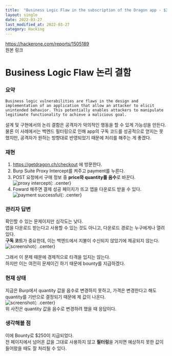```yaml
---
title:  "Business Logic Flaw in the subscription of the Dragon app - $250 리뷰"
layout: single
date: 2022-03-27
last_modified_at: 2022-03-27
category: Hacking
---
```


<https://hackerone.com/reports/1505189>  
원본 링크

# Business Logic Flaw 논리 결함
### 요약
```Business logic vulnerabilities are flaws in the design and implementation of an application that allow an attacker to elicit unintended behavior. This potentially enables attackers to manipulate legitimate functionality to achieve a malicious goal.```  
  
설계 및 구현에서의 논리 결함은 공격자가 악의적인 행동을 할 수 있게 가능성을 만든다.  
물론 이 사례에서는 백엔드 필터링으로 인해 app의 구독 코드를 성공적으로 얻지는 못했지만, 공격자가 원하는 방향대로 반영되었기 때문에 처리를 해주는 게 좋겠다.

### 재현
1. <https://getdragon.ch/checkout> 에 방문한다.
2. Burp Suite Proxy Intercept를 켜주고 payment를 누른다.  
3. POST 요청에서 구매 정보 중 **price와 quantity를 음수**로 바꾼다.  
![proxy intercept](/assets/img/2022-03-27-1505189-Business-Logic-Flaw-in-the-subscription-of-the-Dragon-app/proxy-intercept.png){: .center}  
4. Foward 해주면 결제 성공 페이지가 뜨고 앱을 다운로드 받을 수 있다.  
![payment successful](/assets/img/2022-03-27-1505189-Business-Logic-Flaw-in-the-subscription-of-the-Dragon-app/payment-successful.png){: .center}   
  
### 관리자 답변
확인할 수 있는 문제이지만 심각도는 낮다.  
앱을 다운로드 받는다고 사용할 수 있는 것도 아니고, 다운로드 경로는 누구에게나 열려있다.  
**구독 코드**가 중요한데, 이는 백엔드에서 지불이 수신되지 않았기에 제공되지 않는다.  
![screenshot](/assets/img/2022-03-27-1505189-Business-Logic-Flaw-in-the-subscription-of-the-Dragon-app/shot.png){: .center}  
  
그래서 이 문제 때문에 경제적으로 타격을 입지는 않는다.  
하지만 이는 여전히 문제이긴 하기 때문에 bounty를 지급하겠다.  
  
### 현재 상태
지금은 Burp에서 quantity 값을 음수로 변경하지 못하고, 가격은 변경한다고 해도 quantity를 기반으로 결정되기 때문에 제 값이 나온다.  
![screenshot](/assets/img/2022-03-27-1505189-Business-Logic-Flaw-in-the-subscription-of-the-Dragon-app/1.png){: .center}  
위 사진은 quantity 값을 음수로 변경하려 했을 때 응답이다.


### 생각해볼 점
이에 Bounty로 $250이 지급되었다.  
전 페이지에서 넘어온 값을 그대로 사용하지 않고 **필터링**을 거치면 예상하지 못한 값이 들어왔을 때도 잘 처리될 수 있다.  